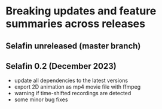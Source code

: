 # Breaking updates and feature summaries across releases

## Selafin unreleased (master branch)

## Selafin 0.2 (December 2023)
- update all dependencies to the latest versions
- export 2D animation as mp4 movie file with ffmpeg
- warning if time-shifted recordings are detected
- some minor bug fixes

